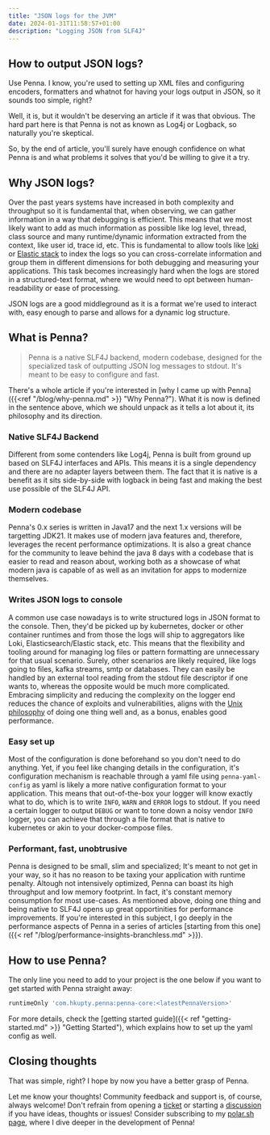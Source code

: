 ```yaml
---
title: "JSON logs for the JVM"
date: 2024-01-31T11:58:57+01:00
description: "Logging JSON from SLF4J"
---
```


## How to output JSON logs?

Use Penna. I know, you're used to setting up XML files and configuring encoders, formatters and whatnot for having your logs output in JSON, so it sounds too simple, right?

Well, it is, but it wouldn't be deserving an article if it was that obvious. The hard part here is that Penna is not as known as Log4j or Logback, so naturally you're skeptical.

So, by the end of article, you'll surely have enough confidence on what Penna is and what problems it solves that you'd be willing to give it a try.


<!-- more -->

## Why JSON logs?

Over the past years systems have increased in both complexity and throughput so it is fundamental that, when observing, we can gather information in a way that debugging is efficient.
This means that we most likely want to add as much information as possible like log level, thread, class source and many runtime/dynamic information extracted from the context, like
user id, trace id, etc. This is fundamental to allow tools like [loki](https://grafana.com/oss/loki/) or [Elastic stack](https://www.elastic.co/elastic-stack) to index the logs so you can cross-correlate information and
group them in different dimensions for both debugging and measuring your applications. This task becomes increasingly hard when the logs are stored in a structured-text format, where
we would need to opt between human-readability or ease of processing.

JSON logs are a good middleground as it is a format we're used to interact with, easy enough to parse and allows for a dynamic log structure.

## What is Penna?

> Penna is a native SLF4J backend, modern codebase, designed for the specialized task of outputting JSON log messages to stdout. It's meant to be easy to configure and fast.

There's a whole article if you're interested in [why I came up with Penna]({{<ref "/blog/why-penna.md" >}} "Why Penna?"). What it is now is defined in the sentence above, which we should unpack as it tells a lot about it, its philosophy and its direction.

### Native SLF4J Backend

Different from some contenders like Log4j, Penna is built from ground up based on SLF4J interfaces and APIs. This means it is a single dependency and there are no adapter layers between them. The fact that it is native is a benefit as it sits side-by-side with logback in being fast and making the best use possible of the SLF4J API.

### Modern codebase

Penna's 0.x series is written in Java17 and the next 1.x versions will be targetting JDK21. It makes use of modern java features and, therefore, leverages the recent performance optimizations. It is also a great chance for the community to leave behind the java 8 days with a codebase that is easier to read and reason about, working both as a showcase of what modern java is capable of as well as an invitation for apps to modernize themselves.

### Writes JSON logs to console

A common use case nowadays is to write structured logs in JSON format to the console. Then, they'd be picked up by kubernetes, docker or other container runtimes and from those the logs will ship to aggregators like Loki, Elasticsearch/Elastic stack, etc. This means that the flexibility and tooling around for managing log files or pattern formatting are unnecessary for that usual scenario. Surely, other scenarios are likely required, like logs going to files, kafka streams, smtp or databases. They can easily be handled by an external tool reading from the stdout file descriptor if one wants to, whereas the opposite would be much more complicated. Embracing simplicity and reducing the complexity on the logger end reduces the chance of exploits and vulnerabilities, aligns with the [Unix philosophy](https://en.wikipedia.org/wiki/Unix_philosophy) of doing one thing well and, as a bonus, enables good performance.

### Easy set up

Most of the configuration is done beforehand so you don't need to do anything. Yet, if you feel like changing details in the configuration, it's configuration mechanism is reachable through a yaml file using `penna-yaml-config` as yaml is likely a more native configuration format to your application. This means that out-of-the-box your logger will know exactly what to do, which is to write `INFO`, `WARN` and `ERROR` logs to stdout. If you need a certain logger to output `DEBUG` or want to tone down a noisy vendor `INFO` logger, you can achieve that through a file format that is native to kubernetes or akin to your docker-compose files.

### Performant, fast, unobtrusive

Penna is designed to be small, slim and specialized; It's meant to not get in your way, so it has no reason to be taxing your application with runtime penalty. Altough not intensively optimized, Penna can boast its high throughput and low memory footprint. In fact, it's constant memory consumption for most use-cases. As mentioned above, doing one thing and being native to SLF4J opens up great opportinities for performance improvements. If you're interested in this subject, I go deeply in the performance aspects of Penna in a series of articles [starting from this one]({{< ref "/blog/performance-insights-branchless.md" >}}).

## How to use Penna?

The only line you need to add to your project is the one below if you want to get started with Penna straight away:

```gradle
runtimeOnly 'com.hkupty.penna:penna-core:<latestPennaVersion>'
```

For more details, check the [getting started guide]({{< ref "getting-started.md" >}} "Getting Started"), which explains how to set up the yaml config as well.

## Closing thoughts

That was simple, right? I hope by now you have a better grasp of Penna.

Let me know your thoughts! Community feedback and support is, of course, always welcome! Don't refrain from opening a [ticket](https://github.com/hkupty/penna/issues) or starting a [discussion](https://github.com/hkupty/penna/discussions) if you have ideas, thoughts or issues! Consider subscribing to my [polar.sh page](https://polar.sh/hkupty), where I dive deeper in the development of Penna!
